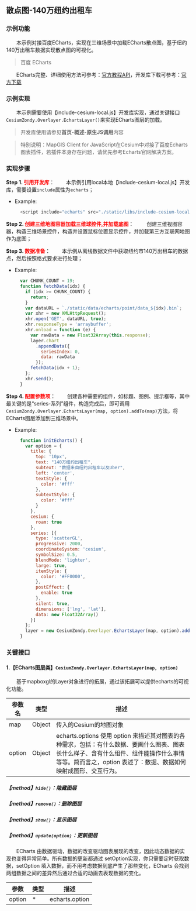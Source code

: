 ## 散点图-140万纽约出租车

### 示例功能

&ensp;&ensp;&ensp;&ensp;本示例对接百度ECharts，实现在三维场景中加载ECharts散点图，基于纽约140万出租车数据实现散点图的可视化。

> 百度 ECharts

&ensp;&ensp;&ensp;&ensp;ECharts完整、详细使用方法可参考：<a href="http://echarts.baidu.com/api.html#echarts" target="_blank">官方教程API</a>，开发库下载可参考：<a href="http://echarts.baidu.com/download.html" target="_blank">官方下载</a>

### 示例实现

&ensp;&ensp;&ensp;&ensp;本示例需要使用【include-cesium-local.js】开发库实现，通过关键接口`CesiumZondy.Overlayer.EchartsLayer()`来实现ECharts图层的加载。

> 开发库使用请参见**首页**-**概述**-**原生JS调用**内容

> 特别说明：MapGIS Client for JavaScript在Cesium中对接了百度Echarts图表插件，若插件本身存在问题，请优先参考Echarts官网解决方案。

### 实现步骤

**Step 1. <font color=red>引用开发库</font>**：
&ensp;&ensp;&ensp;&ensp;本示例引用local本地【include-cesium-local.js】开发库，需要设置`include`属性为`echarts`；

* Example:
  ```javascript
    <script include="echarts" src="./static/libs/include-cesium-local.js"></script>
  ```

**Step 2. <font color=red>创建三维地图容器加载三维球控件,并加载底图</font>**：
&ensp;&ensp;&ensp;&ensp; 创建三维视图容器，构造三维场景控件，构造并设置鼠标位置显示控件，并加载第三方互联网地图作为底图；

**Step 3. <font color=red>数据准备</font>**：
&ensp;&ensp;&ensp;&ensp;本示例从离线数据文件中获取纽约市140万出租车的数据点，然后按照格式要求进行处理；

* Example:
  ```javascript
    var CHUNK_COUNT = 19;
    function fetchData(idx) {
      if (idx >= CHUNK_COUNT) {
        return;
      }
      var dataURL = `./static/data/echarts/point/data_${idx}.bin`;
      var xhr = new XMLHttpRequest();
      xhr.open('GET', dataURL, true);
      xhr.responseType = 'arraybuffer';
      xhr.onload = function (e) {
        var rawData = new Float32Array(this.response);
        layer.chart
          .appendData({
            seriesIndex: 0,
            data: rawData
          });
        fetchData(idx + 1);
      };
      xhr.send();
    }
  ```

**Step 4. <font color=red>配置参数项</font>**：
&ensp;&ensp;&ensp;&ensp;创建各种需要的组件，如标题、图例、提示框等，其中最关键的是“series-系列”组件，构造完成后，即可调用`CesiumZondy.Overlayer.EchartsLayer(map, option).addTo(map)`方法，将ECharts图层添加到三维场景中。

* Example:
  ```javascript
    function initEcharts() {
      var option = {
        title: {
          top: '10px',
          text: "140万纽约出租车",
          subtext: "数据来自纽约出租车以及Uber",
          left: 'center',
          textStyle: {
            color: '#fff'
          },
          subtextStyle: {
            color: '#fff'
          }
        },
        cesium: {
          roam: true
        },
        series: [{
          type: 'scatterGL',
          progressive: 2000,
          coordinateSystem: 'cesium',
          symbolSize: 0.5,
          blendMode: 'lighter',
          large: true,
          itemStyle: {
            color: '#FF0000',
          },
          postEffect: {
            enable: true
          },
          silent: true,
          dimensions: ['lng', 'lat'],
          data: new Float32Array()
        }]
      };
      layer = new CesiumZondy.Overlayer.EchartsLayer(map, option).addTo(map);
    }
  ```

### 关键接口

#### 1.【ECharts图层类】`CesiumZondy.Overlayer.EchartsLayer(map, option)`

&ensp;&ensp;&ensp;&ensp;基于mapboxgl的Layer对象进行的拓展，通过该拓展可以提供echarts的可视化功能。

| 参数名  | 类型   | 描述                                                         |
| ------- | ------ | ------------------------------------------------------------ |
| map     | Object | 传入的Cesium的地图对象                                     |
| option | Object | echarts.options 使用 option 来描述其对图表的各种需求，包括：有什么数据、要画什么图表、图表长什么样子、含有什么组件、组件能操作什么事情等等。简而言之，option 表述了：数据、数据如何映射成图形、交互行为。 |

##### 【method】`hide()`：隐藏图层

##### 【method】`remove()`：删除图层

##### 【method】`show()`：显示图层

##### 【method】`update(option)`：更新图层

&ensp;&ensp;&ensp;&ensp;ECharts 由数据驱动，数据的改变驱动图表展现的改变，因此动态数据的实现也变得异常简单。所有数据的更新都通过 setOption实现，你只需要定时获取数据，setOption 填入数据，而不用考虑数据到底产生了那些变化，ECharts 会找到两组数据之间的差异然后通过合适的动画去表现数据的变化。

| 参数   | 类型 | 描述           |
| ------ | ---- | -------------- |
| option | *    | echarts.option |
